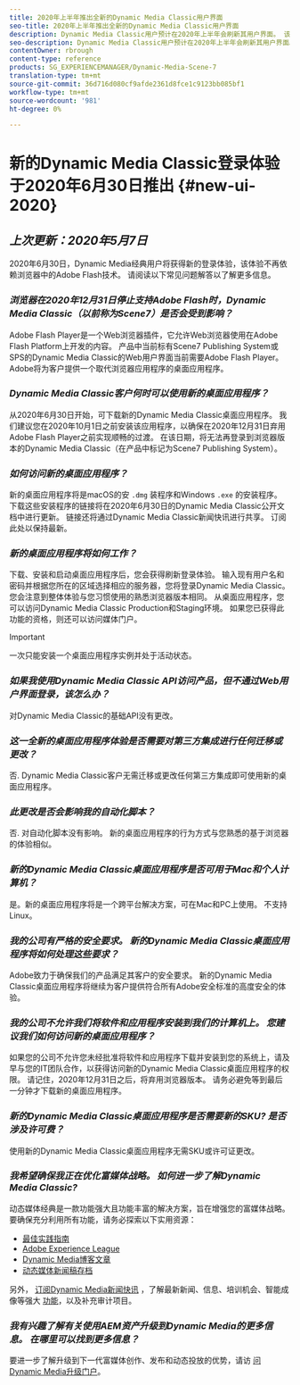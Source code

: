 ```yaml
---
title: 2020年上半年推出全新的Dynamic Media Classic用户界面
seo-title: 2020年上半年推出全新的Dynamic Media Classic用户界面
description: Dynamic Media Classic用户预计在2020年上半年会刷新其用户界面。 该体验将提供一个包含重要资源链接的更新登录，此更新将不再依赖浏览器中的Adobe Flash技术。
seo-description: Dynamic Media Classic用户预计在2020年上半年会刷新其用户界面。 该体验将提供一个包含重要资源链接的更新登录，此更新将不再依赖浏览器中的Adobe Flash技术。
contentOwner: rbrough
content-type: reference
products: SG_EXPERIENCEMANAGER/Dynamic-Media-Scene-7
translation-type: tm+mt
source-git-commit: 36d716d080cf9afde2361d8fce1c9123bb085bf1
workflow-type: tm+mt
source-wordcount: '981'
ht-degree: 0%

---
```



# 新的Dynamic Media Classic登录体验于2020年6月30日推出 {#new-ui-2020}

## _上次更新：2020年5月7日_

2020年6月30日，Dynamic Media经典用户将获得新的登录体验，该体验不再依赖浏览器中的Adobe Flash技术。 请阅读以下常见问题解答以了解更多信息。

### **_浏览器在2020年12月31日停止支持Adobe Flash时，Dynamic Media Classic（以前称为Scene7）是否会受到影响？_**

Adobe Flash Player是一个Web浏览器插件，它允许Web浏览器使用在Adobe Flash Platform上开发的内容。 产品中当前标有Scene7 Publishing System或SPS的Dynamic Media Classic的Web用户界面当前需要Adobe Flash Player。 Adobe将为客户提供一个取代浏览器应用程序的桌面应用程序。

### **_Dynamic Media Classic客户何时可以使用新的桌面应用程序？_**

从2020年6月30日开始，可下载新的Dynamic Media Classic桌面应用程序。 我们建议您在2020年10月1日之前安装该应用程序，以确保在2020年12月31日弃用Adobe Flash Player之前实现顺畅的过渡。  在该日期，将无法再登录到浏览器版本的Dynamic Media Classic（在产品中标记为Scene7 Publishing System）。

### **_如何访问新的桌面应用程序？_**

新的桌面应用程序将是macOS的安 `.dmg` 装程序和Windows `.exe` 的安装程序。 下载这些安装程序的链接将在2020年6月30日的Dynamic Media Classic公开文档中进行更新。 链接还将通过Dynamic Media Classic新闻快讯进行共享。 订阅此处以保持最新。

### **_新的桌面应用程序将如何工作？_**

下载、安装和启动桌面应用程序后，您会获得刷新登录体验。 输入现有用户名和密码并根据您所在的区域选择相应的服务器，您将登录Dynamic Media Classic。 您会注意到整体体验与您习惯使用的熟悉浏览器版本相同。 从桌面应用程序，您可以访问Dynamic Media Classic Production和Staging环境。 如果您已获得此功能的资格，则还可以访问媒体门户。

>[!IMPORTANT]
>
>一次只能安装一个桌面应用程序实例并处于活动状态。

### **_如果我使用Dynamic Media Classic API访问产品，但不通过Web用户界面登录，该怎么办？_**

对Dynamic Media Classic的基础API没有更改。

### **_这一全新的桌面应用程序体验是否需要对第三方集成进行任何迁移或更改？_**

否. Dynamic Media Classic客户无需迁移或更改任何第三方集成即可使用新的桌面应用程序。

### **_此更改是否会影响我的自动化脚本？_**

否. 对自动化脚本没有影响。 新的桌面应用程序的行为方式与您熟悉的基于浏览器的体验相似。

### **_新的Dynamic Media Classic桌面应用程序是否可用于Mac和个人计算机？_**

是。新的桌面应用程序将是一个跨平台解决方案，可在Mac和PC上使用。 不支持Linux。

### **_我的公司有严格的安全要求。 新的Dynamic Media Classic桌面应用程序将如何处理这些要求？_**

Adobe致力于确保我们的产品满足其客户的安全要求。 新的Dynamic Media Classic桌面应用程序将继续为客户提供符合所有Adobe安全标准的高度安全的体验。

### **_我的公司不允许我们将软件和应用程序安装到我们的计算机上。 您建议我们如何访问新的桌面应用程序？_**

如果您的公司不允许您未经批准将软件和应用程序下载并安装到您的系统上，请及早与您的IT团队合作，以获得访问新的Dynamic Media Classic桌面应用程序的权限。 请记住，2020年12月31日之后，将弃用浏览器版本。 请务必避免等到最后一分钟才下载新的桌面应用程序。

### **_新的Dynamic Media Classic桌面应用程序是否需要新的SKU? 是否涉及许可费？_**

使用新的Dynamic Media Classic桌面应用程序无需SKU或许可证更改。

### **_我希望确保我正在优化富媒体战略。 如何进一步了解Dynamic Media Classic?_**

动态媒体经典是一款功能强大且功能丰富的解决方案，旨在增强您的富媒体战略。 要确保充分利用所有功能，请务必探索以下实用资源：

* [最佳实践指南](https://www.adobe.com/content/dam/www/us/en/marketing/experience-manager-assets/dynamic-media/adobe-dynamic-media-classic-best-practices-guide.pdf)
* [Adobe Experience League](https://guided.adobe.com/#recommended/solutions/experience-manager)
* [Dynamic Media博客文章](https://theblog.adobe.com/tag/dynamic-media/)
* [动态媒体新闻稿存档](https://docs.adobe.com/content/help/en/dynamic-media-classic/using/dynamic-media-newsletter.html)

另外， [订阅Dynamic Media新闻快讯](https://www.adobe.com/subscription/dynamic-media-newsletter.html) ，了解最新新闻、信息、培训机会、智能成像等强大 [功能](https://helpx.adobe.com/experience-manager/6-3/assets/using/imaging-faq.html)，以及补充审计项目。

### **_我有兴趣了解有关使用AEM资产升级到Dynamic Media的更多信息。 在哪里可以找到更多信息？_**

要进一步了解升级到下一代富媒体创作、发布和动态投放的优势，请访 [问Dynamic Media升级门户](http://exploreadobe.com/dynamic-media-upgrade/)。

